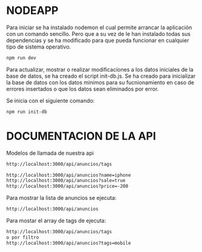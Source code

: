 # NODEAPP

Para iniciar se ha instalado nodemon el cual permite arrancar la aplicación con un comando sencillo.
Pero que a su vez de le han instalado todas sus dependencias y se ha modificado para que pueda funcionar en cualquier tipo de sistema operativo.
```sh
npm run dev 
```

Para actualizar, mostrar o realizar modificaciones a los datos iniciales de la base de datos, se ha creado el script init-db.js. Se ha creado para inicializar la base de datos con los datos minimos para su fucnionamiento en caso de errores insertados o que los datos sean eliminados por error.

Se inicia con el siguiente comando:
```sh
npm run init-db 
```
# DOCUMENTACION DE LA API

Modelos de llamada de nuestra api

```sh
http://localhost:3000/api/anuncios/tags
```
```sh
http://localhost:3000/api/anuncios?name=iphone
http://localhost:3000/api/anuncios?sale=true 
http://localhost:3000/api/anuncios?price=-200

```

Para mostrar la lista de anuncios se ejecuta: 
```sh
http://localhost:3000/api/anuncios
```

Para mostar el array de tags de ejecuta:
```sh
http://localhost:3000/api/anuncios/tags
o por filtro
http://localhost:3000/api/anuncios?tags=mobile
```